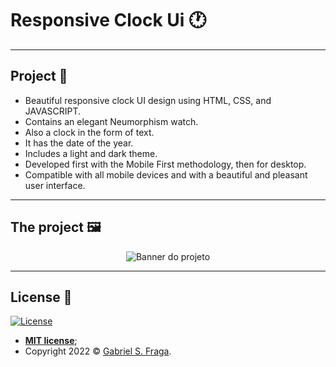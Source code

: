 # Responsive Clock Ui 🕐

---

## Project :star2:

- Beautiful responsive clock UI design using HTML, CSS, and JAVASCRIPT.
- Contains an elegant Neumorphism watch.
- Also a clock in the form of text.
- It has the date of the year.
- Includes a light and dark theme.
- Developed first with the Mobile First methodology, then for desktop.
- Compatible with all mobile devices and with a beautiful and pleasant user interface.

---

## The project 🖼️

<p align="center">
  <img src="https://i.imgur.com/twphWiF.png" alt="Banner do projeto"/>
</p>

---

## License :memo:

[![License](http://img.shields.io/:license-mit-green.svg?style=flat-square)](http://badges.mit-license.org)

- **[MIT license](https://github.com/GabrielFraga962/Minimalist_Clock_UI/blob/main/LICENSE)**;
- Copyright 2022 © <a href="https://github.com/GabrielFraga962" target="_blank">Gabriel S. Fraga</a>.

